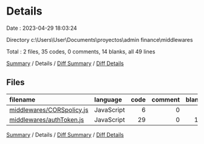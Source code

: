 # Details

Date : 2023-04-29 18:03:24

Directory c:\\Users\\User\\Documents\\proyectos\\admin finance\\middlewares

Total : 2 files,  35 codes, 0 comments, 14 blanks, all 49 lines

[Summary](results.md) / Details / [Diff Summary](diff.md) / [Diff Details](diff-details.md)

## Files
| filename | language | code | comment | blank | total |
| :--- | :--- | ---: | ---: | ---: | ---: |
| [middlewares/CORSpolicy.js](/middlewares/CORSpolicy.js) | JavaScript | 6 | 0 | 4 | 10 |
| [middlewares/authToken.js](/middlewares/authToken.js) | JavaScript | 29 | 0 | 10 | 39 |

[Summary](results.md) / Details / [Diff Summary](diff.md) / [Diff Details](diff-details.md)